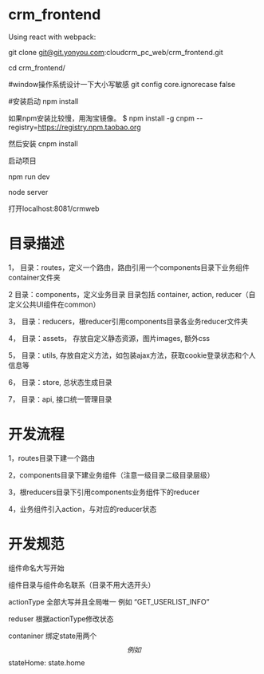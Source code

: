 # crm_frontend

Using react with webpack:

git clone git@git.yonyou.com:cloudcrm_pc_web/crm_frontend.git

cd crm_frontend/

#window操作系统设计一下大小写敏感
git config core.ignorecase false

#安装启动
npm install

如果npm安装比较慢，用淘宝镜像。
$ npm install -g cnpm --registry=https://registry.npm.taobao.org

然后安装
cnpm install

启动项目

npm run dev

node server

打开localhost:8081/crmweb


# 目录描述

1， 目录：routes，定义一个路由，路由引用一个components目录下业务组件container文件夹

2   目录：components，定义业务目录 目录包括 container, action, reducer（自定义公共UI组件在common）

3， 目录：reducers，根reducer引用components目录各业务reducer文件夹

4， 目录：assets， 存放自定义静态资源，图片images, 额外css

5， 目录：utils, 存放自定义方法，如包装ajax方法，获取cookie登录状态和个人信息等

6， 目录：store, 总状态生成目录

7， 目录：api,   接口统一管理目录

# 开发流程
1，routes目录下建一个路由

2，components目录下建业务组件（注意一级目录二级目录层级）

3，根reducers目录下引用components业务组件下的reducer

4，业务组件引入action，与对应的reducer状态

# 开发规范

组件命名大写开始

组件目录与组件命名联系（目录不用大选开头）

actionType 全部大写并且全局唯一 例如 “GET_USERLIST_INFO”

reduser 根据actionType修改状态

contaniner 绑定state用两个$$   例如$$stateHome: state.home